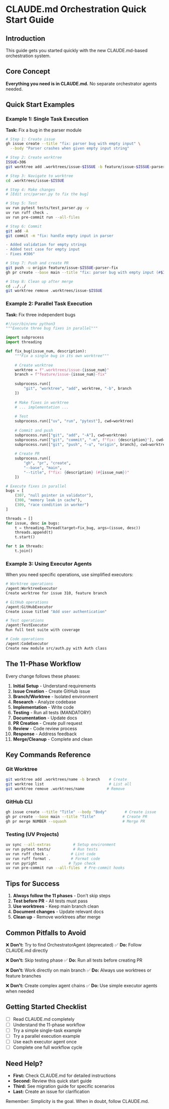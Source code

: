 # CLAUDE.md Orchestration Quick Start Guide

## Introduction

This guide gets you started quickly with the new CLAUDE.md-based orchestration system.

## Core Concept

**Everything you need is in CLAUDE.md.** No separate orchestrator agents needed.

## Quick Start Examples

### Example 1: Single Task Execution

**Task:** Fix a bug in the parser module

```bash
# Step 1: Create issue
gh issue create --title "fix: parser bug with empty input" \
  --body "Parser crashes when given empty input string"

# Step 2: Create worktree
ISSUE=306
git worktree add .worktrees/issue-$ISSUE -b feature/issue-$ISSUE-parser-fix

# Step 3: Navigate to worktree
cd .worktrees/issue-$ISSUE

# Step 4: Make changes
# [Edit src/parser.py to fix the bug]

# Step 5: Test
uv run pytest tests/test_parser.py -v
uv run ruff check .
uv run pre-commit run --all-files

# Step 6: Commit
git add -A
git commit -m "fix: handle empty input in parser

- Added validation for empty strings
- Added test case for empty input
- Fixes #306"

# Step 7: Push and create PR
git push -u origin feature/issue-$ISSUE-parser-fix
gh pr create --base main --title "fix: parser bug with empty input (#$ISSUE)"

# Step 8: Clean up after merge
cd ../../
git worktree remove .worktrees/issue-$ISSUE
```

### Example 2: Parallel Task Execution

**Task:** Fix three independent bugs

```python
#!/usr/bin/env python3
"""Execute three bug fixes in parallel"""

import subprocess
import threading

def fix_bug(issue_num, description):
    """Fix a single bug in its own worktree"""
    
    # Create worktree
    worktree = f".worktrees/issue-{issue_num}"
    branch = f"feature/issue-{issue_num}-fix"
    
    subprocess.run([
        "git", "worktree", "add", worktree, "-b", branch
    ])
    
    # Make fixes in worktree
    # ... implementation ...
    
    # Test
    subprocess.run(["uv", "run", "pytest"], cwd=worktree)
    
    # Commit and push
    subprocess.run(["git", "add", "-A"], cwd=worktree)
    subprocess.run(["git", "commit", "-m", f"fix: {description}"], cwd=worktree)
    subprocess.run(["git", "push", "-u", "origin", branch], cwd=worktree)
    
    # Create PR
    subprocess.run([
        "gh", "pr", "create", 
        "--base", "main",
        "--title", f"fix: {description} (#{issue_num})"
    ])

# Execute fixes in parallel
bugs = [
    (307, "null pointer in validator"),
    (308, "memory leak in cache"),
    (309, "race condition in worker")
]

threads = []
for issue, desc in bugs:
    t = threading.Thread(target=fix_bug, args=(issue, desc))
    threads.append(t)
    t.start()

for t in threads:
    t.join()
```

### Example 3: Using Executor Agents

When you need specific operations, use simplified executors:

```bash
# Worktree operations
/agent:WorktreeExecutor
Create worktree for issue 310, feature branch

# GitHub operations
/agent:GitHubExecutor
Create issue titled "Add user authentication"

# Test operations
/agent:TestExecutor
Run full test suite with coverage

# Code operations
/agent:CodeExecutor
Create new module src/auth.py with Auth class
```

## The 11-Phase Workflow

Every change follows these phases:

1. **Initial Setup** - Understand requirements
2. **Issue Creation** - Create GitHub issue
3. **Branch/Worktree** - Isolated environment
4. **Research** - Analyze codebase
5. **Implementation** - Write code
6. **Testing** - Run all tests (MANDATORY)
7. **Documentation** - Update docs
8. **PR Creation** - Create pull request
9. **Review** - Code review process
10. **Response** - Address feedback
11. **Merge/Cleanup** - Complete and clean

## Key Commands Reference

### Git Worktree
```bash
git worktree add .worktrees/name -b branch    # Create
git worktree list                             # List all
git worktree remove .worktrees/name          # Remove
```

### GitHub CLI
```bash
gh issue create --title "Title" --body "Body"        # Create issue
gh pr create --base main --title "Title"            # Create PR
gh pr merge NUMBER --squash                         # Merge PR
```

### Testing (UV Projects)
```bash
uv sync --all-extras          # Setup environment
uv run pytest tests/          # Run tests
uv run ruff check .          # Lint code
uv run ruff format .         # Format code
uv run pyright              # Type check
uv run pre-commit run --all-files  # Pre-commit hooks
```

## Tips for Success

1. **Always follow the 11 phases** - Don't skip steps
2. **Test before PR** - All tests must pass
3. **Use worktrees** - Keep main branch clean
4. **Document changes** - Update relevant docs
5. **Clean up** - Remove worktrees after merge

## Common Pitfalls to Avoid

❌ **Don't:** Try to find OrchestratorAgent (deprecated)
✅ **Do:** Follow CLAUDE.md directly

❌ **Don't:** Skip testing phase
✅ **Do:** Run all tests before creating PR

❌ **Don't:** Work directly on main branch
✅ **Do:** Always use worktrees or feature branches

❌ **Don't:** Create complex agent chains
✅ **Do:** Use simple executor agents when needed

## Getting Started Checklist

- [ ] Read CLAUDE.md completely
- [ ] Understand the 11-phase workflow
- [ ] Try a simple single-task example
- [ ] Try a parallel execution example
- [ ] Use each executor agent once
- [ ] Complete one full workflow cycle

## Need Help?

- **First:** Check CLAUDE.md for detailed instructions
- **Second:** Review this quick start guide
- **Third:** See migration guide for specific scenarios
- **Last:** Create an issue for clarification

Remember: Simplicity is the goal. When in doubt, follow CLAUDE.md.
